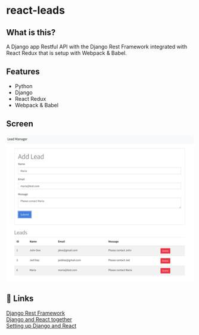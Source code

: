 # react-leads

## What is this?

A Django app Restful API with the Django Rest Framework integrated with React Redux that is setup with Webpack & Babel.

## Features

- Python <br />
- Django <br />
- React Redux <br />
- Webpack & Babel

## Screen

![](screens/screen1.png)

## 💫 Links

[Django Rest Framework](https://www.django-rest-framework.org/) <br />
[Django and React together](https://www.valentinog.com/blog/tutorial-api-django-rest-react/#Django_REST_with_React_Django_and_React_together) <br />
[Setting up Django and React](http://v1k45.com/blog/modern-django-part-1-setting-up-django-and-react/)

